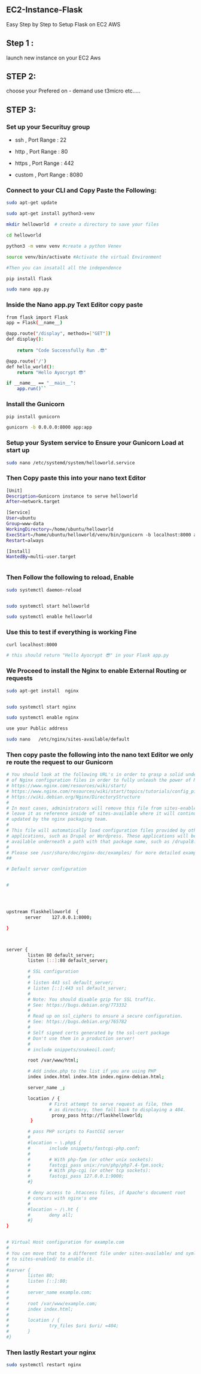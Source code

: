 ## EC2-Instance-Flask
Easy Step by Step to Setup Flask on EC2 AWS

## Step 1 :
launch new instance on your EC2 Aws 

## STEP 2:
choose your Prefered on - demand use t3micro  etc.....

## STEP 3:


### Set up your Securituy group 

- ssh , Port Range : 22

- http , Port Range : 80

- https , Port Range : 442

- custom , Port Range : 8080


### Connect to your CLI and Copy Paste the Following: 
```bash
sudo apt-get update

sudo apt-get install python3-venv

mkdir helloworld  # create a directory to save your files

cd helloworld

python3 -m venv venv #create a python Venev

source venv/bin/activate #Activate the virtual Environment 

#Then you can insatall all the independence

pip install flask 

sudo nano app.py
```

### Inside the Nano  app.py Text  Editor copy paste 

```bash
from flask import Flask
app = Flask(__name__)

@app.route("/display", methods=["GET"])
def display():
 
    return "Code Successfully Run .😎"

@app.route('/')
def hello_world():
    return "Hello Ayocrypt 😎"

if __name__ == "__main__":
    app.run()``

```

### Install the Gunicorn 

```bash
pip install gunicorn

gunicorn -b 0.0.0.0:8000 app:app
```

### Setup your System service to Ensure your Gunicorn Load at start up
```bash
sudo nano /etc/systemd/system/helloworld.service
````
### Then Copy paste this into your nano text Editor   

```bash 
[Unit]
Description=Gunicorn instance to serve helloworld
After=network.target

[Service]
User=ubuntu
Group=www-data
WorkingDirectory=/home/ubuntu/helloworld
ExecStart=/home/ubuntu/helloworld/venv/bin/gunicorn -b localhost:8000 app:app
Restart=always

[Install]
WantedBy=multi-user.target



```

### Then Follow the following to reload, Enable

```bash
sudo systemctl daemon-reload


sudo systemctl start helloworld

sudo systemctl enable helloworld

```

### Use this to test if everything is working Fine 

```bash 
curl localhost:8000

# this should return "Hello Ayocrypt 😎" in your Flask app.py
```

### We Proceed to install the Nginx to enable External Routing or requests

```bash 
sudo apt-get install  nginx


sudo systemctl start nginx

sudo systemctl enable nginx

use your Public address 

sudo nano   /etc/nginx/sites-available/default
```


### Then copy paste the following into the nano text Editor we only re route the request to our Gunicorn 

```bash
# You should look at the following URL's in order to grasp a solid understanding
# of Nginx configuration files in order to fully unleash the power of Nginx.
# https://www.nginx.com/resources/wiki/start/
# https://www.nginx.com/resources/wiki/start/topics/tutorials/config_pitfalls/
# https://wiki.debian.org/Nginx/DirectoryStructure
#
# In most cases, administrators will remove this file from sites-enabled/ and
# leave it as reference inside of sites-available where it will continue to be
# updated by the nginx packaging team.
#
# This file will automatically load configuration files provided by other
# applications, such as Drupal or Wordpress. These applications will be made
# available underneath a path with that package name, such as /drupal8.
#
# Please see /usr/share/doc/nginx-doc/examples/ for more detailed examples.
##

# Default server configuration


#




upstream flaskhelloworld  {
       server    127.0.0.1:8000;

}



server {
        listen 80 default_server;
        listen [::]:80 default_server;

        # SSL configuration
        #
        # listen 443 ssl default_server;
        # listen [::]:443 ssl default_server;
        #
        # Note: You should disable gzip for SSL traffic.
        # See: https://bugs.debian.org/773332
        #
        # Read up on ssl_ciphers to ensure a secure configuration.
        # See: https://bugs.debian.org/765782
        #
        # Self signed certs generated by the ssl-cert package
        # Don't use them in a production server!
        #
        # include snippets/snakeoil.conf;

        root /var/www/html;

        # Add index.php to the list if you are using PHP
        index index.html index.htm index.nginx-debian.html;

        server_name _;

        location / {
                # First attempt to serve request as file, then
                # as directory, then fall back to displaying a 404.
                 proxy_pass http://flaskhelloworld;
         }

        # pass PHP scripts to FastCGI server
        #
        #location ~ \.php$ {
        #       include snippets/fastcgi-php.conf;
        #
        #       # With php-fpm (or other unix sockets):
        #       fastcgi_pass unix:/run/php/php7.4-fpm.sock;
        #       # With php-cgi (or other tcp sockets):
        #       fastcgi_pass 127.0.0.1:9000;
        #}

        # deny access to .htaccess files, if Apache's document root
        # concurs with nginx's one
        #
        #location ~ /\.ht {
        #       deny all;
        #}
}


# Virtual Host configuration for example.com
#
# You can move that to a different file under sites-available/ and symlink that
# to sites-enabled/ to enable it.
#
#server {
#       listen 80;
#       listen [::]:80;
#
#       server_name example.com;
#
#       root /var/www/example.com;
#       index index.html;
#
#       location / {
#               try_files $uri $uri/ =404;
#       }
#} 
```

### Then lastly Restart your nginx

```bash
sudo systemctl restart nginx
